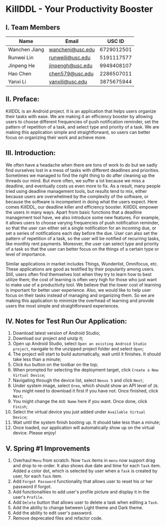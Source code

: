 # KillDDL - Your Productivity Booster

## I. Team Members
|Name|Email|USC ID|
|-|-|-|
|Wanchen Jiang|wanchenj@usc.edu|6729012501| 
|Runwei Lin|runweili@usc.edu|5191117577|
|Jinpeng He|jinpengh@usc.edu|9949408107|
|Hao Chen|chen579@usc.edu|2286507011|
|Yanxi Li|yanxili@usc.edu|3875675944|

## II. Preface:  
KillDDL is an Android project. It is an application that helps users organize their tasks with ease. We are making it an efficiency booster by allowing users to choose different frequencies of push notification reminder, set the pattern of repetition of a task, and select type and priority of a task. We are making this application simple and straightforward, so users can better focus on organizing their work and achieve more.

## III. Introduction:  
We often have a headache when there are tons of work to do but we sadly find ourselves lost in a mess of tasks with different deadlines and priorities. Sometimes we managed to find the right thing to do after cleaning up the threads our mind. But more often, we suffer a lot because we miss a deadline, and eventually costs us even more to fix. As a result, many people tried using deadline management tools, but results tend to mix, either because users are overwhelmed by the complexity of the software, or because the software is incompetent in doing what the users expect. Here comes KillDDL, our deadline killer and efficiency booster. KillDDL empower the users in many ways. Apart from basic functions that a deadline management tool have, we also introduce some new features. For example, it allows users to choose varying frequencies of push notification reminder, so that the user can either set a single notification for an incoming due, or set a series of notifications each day before the due. User can also set the pattern of repetition of a task, so the user will be notified of recurring tasks, like monthly rent payments. Moreover, the user can select type and priority of a task so that the user can better focus on the things of a certain type or level of importance.

Similar applications in market includes Things, Wunderlist, Omnifocus, etc. These applications are good as testified by their popularity among users. Still, users often find themselves lost when they try to learn how to best utilize them; the cost of learning is often very high for those who just want to make use of a productivity tool. We believe that the lower cost of learning is important for better user experience. Also, we would like to help user focus on their tasks instead of managing and organizing them. So we are making this application to minimize the overhead of learning and provide users the most simple and straightforward experiences.

## IV. Notes for Test Run Our Application:  
1. Download latest version of Android Studio;  
2. Download our project and unzip it;  
3. Open up Android Studio, select `Open an existing Android Studio project`, navigate to the unzipped project folder and select `Open`;  
4. The project will start to build automatically, wait until it finishes. It should take less than a minute;  
5. Click `Run` button on the toolbar on the top;  
6. When prompted for selecting the deployment target, click `Create a New Virtual Device`;  
7. Navigating through the device list, select `Nexus 5` and click `Next`;  
8. Under system image, select `Oreo`, which should show an API level of `26`. You might need to download it first if you have not. Once finished, click `Next`;
9. You might change the `AVD Name` here if you want. Once done, click `Finish`;  
10. Select the virtual device you just added under `Available Virtual Device`;  
11. Wait until the system finish booting up. It should take less than a minute;  
12. Once loaded, our application will automatically show up on the virtual device. Please enjoy!

## V. Spring #1 Improvements  
1. Overhaul `Menu` from scratch. Now `Task` items in `menu` now support drag and drop to re-order. It also shows due date and time for each `Task` item. Added a color dot, which is selected by user when a `Task` is created by user, for each `Task` item.
2. Add `Forgot Password` functionality that allows user to reset his or her password if forgot.
3. Add functionalities to add user's profile picture and display it in the user's `Profile`.
4. Add `Delete` button that allows user to delete a task when editing a `Task`.
5. Add the ability to change between Light theme and Dark theme.
6. Add the ability to edit user's password.
7. Remove deprecated files and refactor code.